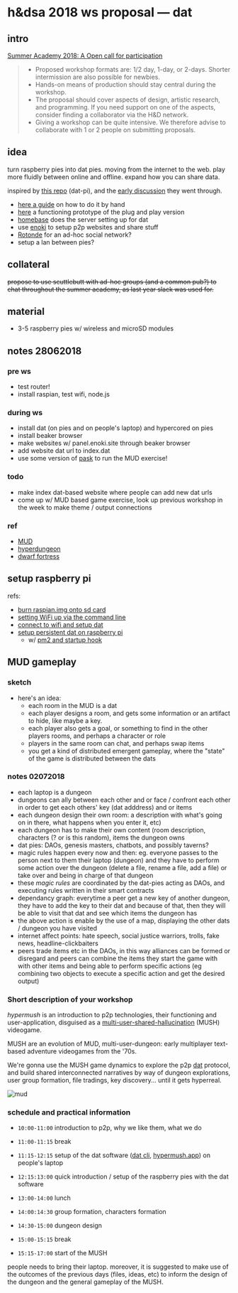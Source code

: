 # h&dsa 2018 ws proposal — dat

## intro

[Summer Academy 2018: A Open call for participation](https://hackersanddesigners.nl/s/Events/p/Summer_Academy_2018%3A_Open_call_for_participation)

> - Proposed workshop formats are: 1/2 day, 1-day, or 2-days. Shorter intermission are also possible for newbies.
> - Hands-on means of production should stay central during the workshop.
> - The proposal should cover aspects of design, artistic research, and programming. If you need support on one of the aspects, consider finding a collaborator via the H&D network.
> - Giving a workshop can be quite intensive. We therefore advise to collaborate with 1 or 2 people on submitting proposals.

## idea

turn raspberry pies into dat pies. moving from the internet to the web. play more fluidly between online and offline. expand how you can share data.

inspired by [this repo](https://github.com/new-computers/dat-pi) (dat-pi), and the [early discussion](https://github.com/new-computers/dat-pi/issues/3) they went through.

- [here a guide](https://guides.newcomputers.group/installing-dat-raspberry-pi.html) on how to do it by hand
- [here](https://github.com/new-computers/seeder) a functioning prototype of the plug and play version
- [homebase](https://github.com/beakerbrowser/homebase) does the server setting up for dat
- use [enoki](https://enoki.site) to setup p2p websites and share stuff
- [Rotonde](https://louis.center/p2p-social-networking/) for an ad-hoc social network?
- setup a lan between pies?

## collateral

~~propose to use scuttlebutt with ad-hoc groups (and a common pub?) to chat throughout the summer academy, as last year slack was used for.~~ 

## material

- 3-5 raspberry pies w/ wireless and microSD modules

## notes 28062018

### pre ws

- test router!
- install raspian, test wifi, node.js 

### during ws

- install dat (on pies and on people's laptop) and hypercored on pies
- install beaker browser
- make websites w/ panel.enoki.site through beaker browser
- add website dat url to index.dat
- use some version of [pask](https://github.com/nonlinear-thinkering-group/pask) to run the MUD exercise!

### todo

- make index dat-based website where people can add new dat urls
- come up w/ MUD based game exercise, look up previous workshop in the week to make theme / output connections 

### ref

- [MUD](https://en.m.wikipedia.org/wiki/MUD)
- [hyperdungeon](https://github.com/cblgh/hyperdungeon)
- [dwarf fortress](https://en.m.wikipedia.org/wiki/Dwarf_Fortress)

## setup raspberry pi

refs:

- [burn raspian.img onto sd card](https://www.raspberrypi.org/documentation/installation/installing-images/mac.md)
- [setting WiFi up via the command line](https://www.raspberrypi.org/documentation/configuration/wireless/wireless-cli.md)
- [connect to wifi and setup dat](https://github.com/new-computers/guides/blob/master/guides/installing-dat-raspberry-pi.md)
- [setup persistent dat on raspberry pi](https://docs.datproject.org/server)
  - w/ [pm2 and startup hook](https://pm2.io/doc/en/runtime/guide/startup-hook/)
  
## MUD gameplay

### sketch

- here's an idea: 
  - each room in the MUD is a dat
  - each player designs a room, and gets some information or an artifact to hide, like maybe a key.
  - each player also gets a goal, or something to find in the other players rooms, and perhaps a character or role
  - players in the same room can chat, and perhaps swap items
  - you get a kind of distributed emergent gameplay, where the "state" of the game is distributed between the dats

### notes 02072018

- each laptop is a dungeon
- dungeons can ally between each other and or face / confront each other in order to get each others' key (dat adddress) and or items
- each dungeon design their own room: a description with what's going on in there, what happens when you enter it, etc)
- each dungeon has to make their own content (room description, characters (? or is this random), items the dungeon owns
- dat pies: DAOs, genesis masters, chatbots, and possibly taverns?
- magic rules happen every now and then: eg. everyone passes to the person next to them their laptop (dungeon) and they have to perform some action over the dungeon (delete a file, rename a file, add a file) or take over and being in charge of that dungeon
- these *magic rules* are coordinated by the dat-pies acting as DAOs, and executing rules written in their smart contracts
- dependancy graph: everytime a peer get a new key of another dungeon, they have to add the key to their dat and because of that, then they will be able to visit that dat and see which items the dungeon has
- the above action is enable by the use of a map, displaying the other dats / dungeon you have visited
- internet affect points: hate speech, social justice warriors, trolls, fake news, headline-clickbaiters
- peers trade items etc in the DAOs, in this way alliances can be formed or disregard and peers can combine the items they start the game with with other items and being able to perform specific actions (eg combining two objects to execute a specific action and get the desired output)

### Short description of your workshop

*hypermush* is an introduction to p2p technologies, their functioning and user-application, disguised as a [multi-user-shared-hallucination](https://en.m.wikipedia.org/wiki/MUSH) (MUSH) videogame.

MUSH are an evolution of MUD, multi-user-dungeon: early multiplayer text-based adventure videogames from the '70s.

We're gonna use the MUSH game dynamics to explore the p2p [dat](https://datproject.org/) protocol, and  build shared interconnected narratives by way of dungeon explorations, user group formation, file tradings, key discovery... until it gets hyperreal.

![mud](http://www.mobygames.com/images/shots/l/78247-questron-apple-ii-screenshot-this-dungeon-is-multi-leveled.png)

### schedule and practical information

- `10:00-11:00` introduction to p2p, why we like them, what we do
- `11:00-11:15` break
- `11:15-12:15` setup of the dat software ([dat cli](https://docs.datproject.org/install), [hypermush.app](https://github.com/nonlinear-thinkering-group/hypermush)) on people's laptop
- `12:15:13:00` quick introduction / setup of the raspberry pies with the dat software

- `13:00-14:00` lunch

- `14:00:14:30` group formation, characters formation
- `14:30-15:00` dungeon design
- `15:00-15:15` break
- `15:15-17:00` start of the MUSH

people needs to bring their laptop. moreover, it is suggested to make use of the outcomes of the previous days (files, ideas, etc) to inform the design of the dungeon and the general gameplay of the MUSH.
